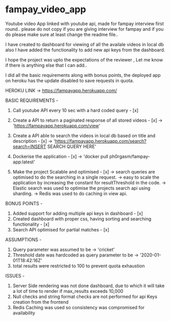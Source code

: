 # fampay_video_app
Youtube video App linked with youtube api, made for fampay interview first round.. please do not copy if you are giving interview for fampay and if you do please make sure at least change the readme file..

I have created to dashboard for viewing of all the availale videos in local db also I have added the functionality to add new api keys from the dashboard.

I hope the project was upto the expectations of the reviewer , Let me know if there is anything else that I can add..

I did all the basic requirements along with bonus points, the deployed  app on heroku has the update disabled to save requests in quota.

HEROKU LINK -> https://fampayapp.herokuapp.com/

BASIC REQUIREMENTS - 
1. Call youtube API every 10 sec with a hard coded query - [x]

2. Create a API to return a paginated response of all stored videos - [x]
    -> 'https://fampayapp.herokuapp.com/view'
3. Create a API able to search the videos in local db based on title and description - [x]
    -> 'https://fampayapp.herokuapp.com/search?search=INSERT SEARCH QUERY HERE'

4. Dockerise the application - [x]
    -> 'docker pull ph0rgasm/fampay-app:latest'

5. Make the project Scalable and optimised - [x]
    -> search queries are optimised to do the searching in a single request.
    -> easy to scale the application by increasing the constant for resultThreshold in the code.
    -> Elastic search was used to optimise the projects search api using sharding.
    -> Redis was used to do caching in view api.

BONUS POINTS -
1. Added support for adding multiple api keys in dashboard - [x]
2. Created dashboard with proper css, having sorting and searching functionality - [x]
3. Search API optimised for partial matches - [x]

ASSUMPTIONS - 
1. Query parameter was assumed  to be -> 'cricket'
2. Threshold date was hardcoded as query parameter to be  -> '2020-01-01T18:42:16Z'
3. total results were restricted to 100 to prevent quota exhaustion

ISSUES - 
1. Server Side rendering was not done dashboard, due to which it will take a lot of time to render if max_results exceeds 10,000
2. Null checks and string format checks are not performed for api Keys creation from the frontend
3. Redis Caching was used so consistency was compromised for availability
